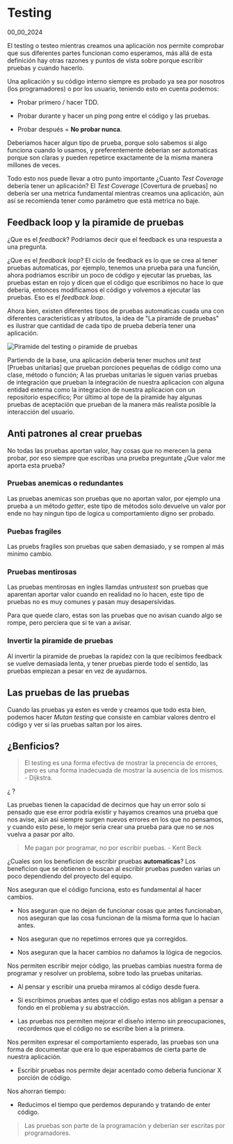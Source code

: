 # Testing
00_00_2024

El testing o testeo mientras creamos una aplicación nos permite comprobar que sus diferentes partes funcionan como esperamos, más allá de esta definición hay otras razones y puntos de vista sobre porque escribir pruebas y cuando hacerlo.

Una aplicación y su código interno siempre es probado ya sea por nosotros (los programadores) o por los usuario, teniendo esto en cuenta podemos: 

* Probar primero / hacer TDD.

* Probar durante y hacer un ping pong entre el código y las pruebas.

* Probar después = **No probar nunca**.

Deberiamos hacer algun tipo de prueba, porque solo sabemos si algo funciona cuando lo usamos, y preferentemente deberian ser automaticas porque son claras y pueden repetirce exactamente de la misma manera millones de veces.

Todo esto nos puede llevar a otro punto importante ¿Cuanto *Test Coverage* debería tener un aplicación? El *Test Coverage* [Covertura de pruebas] no debería ser una metrica fundamental mientras creamos una aplicación, aún así se recomienda tener como parámetro que está metrica no baje.

## Feedback loop y la piramide de pruebas

¿Que es el *feedback*? Podriamos decir que el feedback es una respuesta a una pregunta.

¿Que es el *feedback loop*? El ciclo de feedback es lo que se crea al tener pruebas automaticas, por ejemplo, tenemos una prueba para una función, ahora podriamos escribir un poco de código y ejecutar las pruebas, las pruebas estan en rojo y dicen que el código que escribimos no hace lo que deberia, entonces modificamos el código y volvemos a ejecutar las pruebas. Eso es el *feedback loop*.

Ahora bien, existen diferentes tipos de pruebas automaticas cuada una con diferentes caracteristicas y atributos, la idea de "La piramide de pruebas" es ilustrar que cantidad de cada tipo de prueba debería tener una aplicación.

![Piramide del testing o piramide de pruebas]()

Partiendo de la base, una aplicación debería tener muchos *unit test* [Pruebas unitarias] que prueban porciones pequeñas de código como una clase, método o función; A las pruebas unitarias le siguen varias pruebas de integración que prueban la integración de nuestra aplicacion con alguna entidad externa como la integracion de nuestra aplicacion con un repositorio especifico; Por último al tope de la piramide hay algunas pruebas de aceptación que prueban de la manera más realista posible la interacción del usuario.

## Anti patrones al crear pruebas

No todas las pruebas aportan valor, hay cosas que no merecen la pena probar, por eso siempre que escribas una prueba preguntate ¿Que valor me aporta esta prueba?

### Pruebas anemicas o redundantes

Las pruebas anemicas son pruebas que no aportan valor, por ejemplo una prueba a un método *getter*, este tipo de métodos solo devuelve un valor por ende no hay ningun tipo de logica u comportamiento digno ser probado. 

### Puebas fragiles

Las pruebs fragiles son pruebas que saben demasiado, y se rompen al más minimo cambio.

### Pruebas mentirosas

Las pruebas mentirosas en ingles llamdas *untrustest* son pruebas que aparentan aportar valor cuando en realidad no lo hacen, este tipo de pruebas no es muy comunes y pasan muy desapersividas. 

Para que quede claro, estas son las pruebas que no avisan cuando algo se rompe, pero perciera que si te van a avisar.

### Invertir la piramide de pruebas

Al invertir la piramide de pruebas la rapidez con la que recibimos feedback se vuelve demasiada lenta, y tener pruebas pierde todo el sentido, las pruebas empiezan a pesar en vez de ayudarnos.

## Las pruebas de las pruebas

Cuando las pruebas ya esten es verde y creamos que todo esta bien, podemos hacer *Mutan testing* que consiste en cambiar valores dentro el código y ver si las pruebas saltan por los aires.

## ¿Benficios?

> El testing es una forma efectiva de mostrar la precencia de errores, pero es una forma inadecuada de mostrar la ausencia de los mismos. - Dijkstra.

¿ ?

Las pruebas tienen la capacidad de decirnos que hay un error solo si pensado que ese error podría existir y hayamos creamos una prueba que nos avise, aún asi siempre surgen nuevos errores en los que no pensamos, y cuando esto pese, lo mejor seria crear una prueba para que no se nos vuelva a pasar por alto.

> Me pagan por programar, no por escribir puebas. - Kent Beck

¿Cuales son los beneficion de escribir pruebas **automaticas**? Los beneficion que se obtienen o buscan al escribir pruebas pueden varias un poco dependiendo del proyecto del equipo.

Nos aseguran que el código funciona, esto es fundamental al hacer cambios.

* Nos aseguran que no dejan de funcionar cosas que antes funcionaban, nos aseguran que las cosa funcionan de la misma forma que lo hacian antes.

* Nos aseguran que no repetimos errores que ya corregidos.

* Nos aseguran que la hacer cambios no dañamos la lógica de negocios.

Nos permiten escribir mejor código, las pruebas cambias nuestra forma de programar y resolver un problema, sobre todo las pruebas unitarias.

* Al pensar y escribir una prueba miramos al código desde fuera.

* Si escribimos pruebas antes que el código estas nos abligan a pensar a fondo en el problema y su abstracción.

* Las pruebas nos permiten mejorar el diseño interno sin preocupaciones,  recordemos que el código no se escribe bien a la primera.

Nos permiten expresar el comportamiento esperado, las pruebas son una forma de documentar que era lo que esperabamos de cierta parte de nuestra aplicación.

* Escribir pruebas nos permite dejar acentado como deberia funcionar X porción de código.

Nos ahorran tiempo:

* Reducimos el tiempo que perdemos depurando y tratando de enter código.

> Las pruebas son parte de la programación y deberían ser escritas por programadores.
